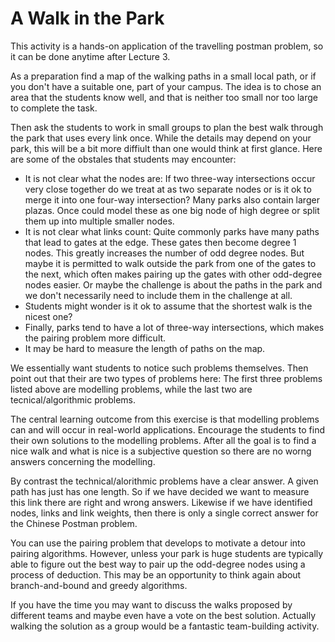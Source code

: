 # A Walk in the Park

This activity is a hands-on application of the travelling postman problem, so it can be done anytime after Lecture 3. 

As a preparation find a map of the walking paths in a small local path, or if you don't have a suitable one, part of your campus. 
The idea is to chose an area that the students know well, and that is neither too small nor too large to complete the task. 

Then ask the students to work in small groups to plan the best walk through the park that uses every link once. 
While the details may depend on your park, this will be a bit more diffiult than one would think at first glance. Here are 
some of the obstales that students may encounter:

- It is not clear what the nodes are: If two three-way intersections occur very close together do we treat at as two separate nodes
  or is it ok to merge it into one four-way intersection? Many parks also contain larger plazas. Once could model these as one big node of
  high degree or split them up into multiple smaller nodes.
- It is not clear what links count: Quite commonly parks have many paths that lead to gates at the edge. These gates then become degree 1 nodes.
  This greatly increases the number of odd degree nodes. But maybe it is permitted to walk outside the park from one of the gates to the next,
  which often makes pairing up the gates with other odd-degree nodes easier. Or maybe the challenge is about the paths in the park and we don't
  necessarily need to include them in the challenge at all.
- Students might wonder is it ok to assume that the shortest walk is the nicest one?
- Finally, parks tend to have a lot of three-way intersections, which makes the pairing problem more difficult.
- It may be hard to measure the length of paths on the map. 

We essentially want students to notice such problems themselves. Then point out that their are two types of problems here: The first three problems 
listed above are modelling problems, while the last two are tecnical/algorithmic problems.

The central learning outcome from this exercise is that modelling problems can and will occur in real-world applications. Encourage the students 
to find their own solutions to the modelling problems. After all the goal is to find a nice walk and what is nice is a subjective question so there 
are no worng answers concerning the modelling. 

By contrast the technical/alorithmic problems have a clear answer. A given path has just has one length. So if we have decided we want to measure this 
link there are right and wrong answers. Likewise if we have identified nodes, links and link weights, then there is only a single correct answer for 
the Chinese Postman problem. 

You can use the pairing problem that develops to motivate a detour into pairing algorithms. However, unless your park is huge students are typically 
able to figure out the best way to pair up the odd-degree nodes using a process of deduction. This may be an opportunity to think again about 
branch-and-bound and greedy algorithms. 

If you have the time you may want to discuss the walks proposed by different teams and maybe even have a vote on the best solution. Actually walking the 
solution as a group would be a fantastic team-building activity. 




